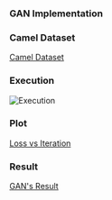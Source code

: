 ### **GAN Implementation**

### **Camel Dataset**
  
  [Camel Dataset](https://console.cloud.google.com/storage/browser/quickdraw_dataset/full/numpy_bitmap;tab=objects?pli=1&prefix=)

### **Execution**

![Execution]('execution.png')
  
### **Plot**

  [Loss vs Iteration]('Images/loss_vs_iteration.png')
  
### **Result**

  [GAN's Result]('Images/gans_result.png')
